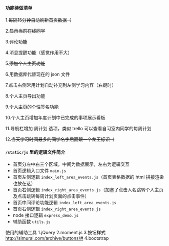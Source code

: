 #### 功能待做清单
1.~~每隔15分钟自动刷新首页数据（~~

2.~~显示当前在线同学~~

3.~~评论功能~~

4.消息提醒功能（感觉作用不大）

5.~~添加个人主页功能~~

6.用数据库代替现在的 json 文件

7.点击右侧常用计划自动补充到左侧学习内容（右键时）

8.个人主页导出功能

9.~~个人主页的个性签名功能~~

10.个人主页增加年度计划中已完成的事项展示看板

11.导航栏增加 周计划 选项，类似 trello 可以查看自习室内同学的每周计划

12.~~当天学习时间最多的同学名字后面跟一个龙王标识（~~


####  `/static/js` 里的逻辑文件简介
- 首页分左中右三个区域，中间为数据展示，左右为逻辑交互
- 首页逻辑入口文件 `main.js`
- 首页左侧逻辑  `index_left_area_events.js`（首页表格数据的 html 拼接渲染也放在这）
- 首页右侧逻辑  `index_right_area_events.js`（加塞了点击人名跳转个人主页及点击跳转每周计划页面的点击事件）
- 首页中间评论功能逻辑 `index_left_area_events.js`
- 首页右侧逻辑  `index_right_area_events.js`
- node 接口逻辑 `express_demo.js`
- 辅助函数 `utils.js`


使用的辅助工具
1.jQuery
2.moment.js
3.按钮样式 http://simurai.com/archive/buttons/#
4.bootstrap